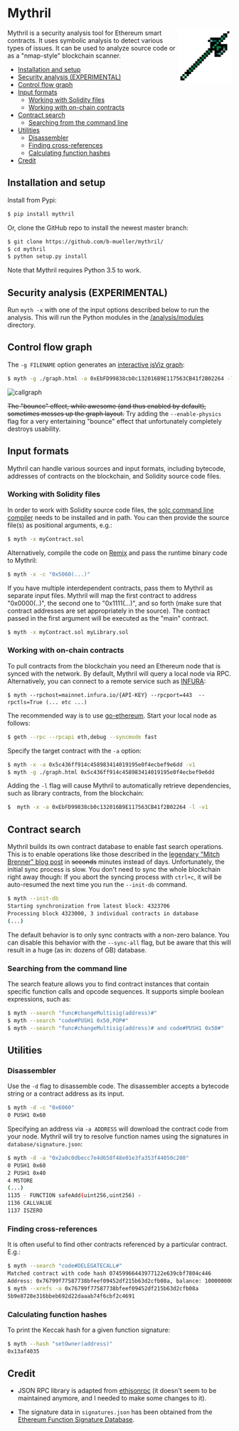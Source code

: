 # Mythril

<img height="120px" align="right" src="/static/mythril.png"/>

Mythril is a security analysis tool for Ethereum smart contracts. It uses symbolic analysis to detect various types of issues. It can be used to analyze source code or as a "nmap-style" blockchain scanner.

  * [Installation and setup](#installation-and-setup)
  * [Security analysis (EXPERIMENTAL)](#security-analysis-experimental)
  * [Control flow graph](#control-flow-graph)
  * [Input formats](#input-formats)
    + [Working with Solidity files](#working-with-solidity-files)
    + [Working with on-chain contracts](#working-with-on-chain-contracts)
  * [Contract search](#contract-search)
    + [Searching from the command line](#searching-from-the-command-line)
  * [Utilities](#utilities)
    + [Disassembler](#disassembler)
    + [Finding cross-references](#finding-cross-references)
    + [Calculating function hashes](#calculating-function-hashes)
  * [Credit](#credit)

## Installation and setup

Install from Pypi:

```bash
$ pip install mythril
```

Or, clone the GitHub repo to install the newest master branch:

```bash
$ git clone https://github.com/b-mueller/mythril/
$ cd mythril
$ python setup.py install
```

Note that Mythril requires Python 3.5 to work.

## Security analysis (EXPERIMENTAL)

Run `myth -x` with one of the input options described below to run the analysis. This will run the Python modules in the [/analysis/modules](https://github.com/b-mueller/mythril/tree/master/mythril/analysis/modules) directory.

## Control flow graph

The `-g FILENAME` option generates an [interactive jsViz graph](http://htmlpreview.github.io/?https://github.com/b-mueller/mythril/blob/master/static/mythril.html):

```bash
$ myth -g ./graph.html -a 0xEbFD99838cb0c132016B9E117563CB41f2B02264 -l
```

![callgraph](https://raw.githubusercontent.com/b-mueller/mythril/master/static/callgraph7.png "Call graph")

~~The "bounce" effect, while awesome (and thus enabled by default), sometimes messes up the graph layout.~~ Try adding the `--enable-physics` flag for a very entertaining "bounce" effect that unfortunately completely destroys usability.

## Input formats

Mythril can handle various sources and input formats, including bytecode, addresses of contracts on the blockchain, and Solidity source code files.

### Working with Solidity files

In order to work with Solidity source code files, the [solc command line compiler](http://solidity.readthedocs.io/en/develop/using-the-compiler.html) needs to be installed and in path. You can then provide the source file(s) as positional arguments, e.g.:

```bash
$ myth -x myContract.sol
```

Alternatively, compile the code on [Remix](http://remix.ethereum.org) and pass the runtime binary code to Mythril:

```bash
$ myth -x -c "0x5060(...)"
```

If you have multiple interdependent contracts, pass them to Mythril as separate input files. Mythril will map the first contract to address "0x0000(..)", the second one to "0x1111(...)", and so forth (make sure that contract addresses are set appropriately in the source). The contract passed in the first argument will be executed as the "main" contract.

```bash
$ myth -x myContract.sol myLibrary.sol
```

### Working with on-chain contracts

To pull contracts from the blockchain you need an Ethereum node that is synced with the network. By default, Mythril will query a local node via RPC. Alternatively, you can connect to a remote service such as [INFURA](https://infura.io):

```
$ myth --rpchost=mainnet.infura.io/{API-KEY} --rpcport=443  --rpctls=True (... etc ...)
```

The recommended way is to use [go-ethereum](https://github.com/ethereum/go-ethereum). Start your local node as follows:

```bash
$ geth --rpc --rpcapi eth,debug --syncmode fast
```

Specify the target contract with the `-a` option:

```bash
$ myth -x -a 0x5c436ff914c458983414019195e0f4ecbef9e6dd -v1
$ myth -g ./graph.html 0x5c436ff914c458983414019195e0f4ecbef9e6dd
```

Adding the `-l` flag will cause Mythril to automatically retrieve dependencies, such as library contracts, from the blockchain:

```bash
$  myth -x -a 0xEbFD99838cb0c132016B9E117563CB41f2B02264 -l -v1
```

## Contract search

Mythril builds its own contract database to enable fast search operations. This is to enable operations like those described in the [legendary "Mitch Brenner" blog post](https://medium.com/@rtaylor30/how-i-snatched-your-153-037-eth-after-a-bad-tinder-date-d1d84422a50b) in ~~seconds~~ minutes instead of days. Unfortunately, the initial sync process is slow. You don't need to sync the whole blockchain right away though: If you abort the syncing process with `ctrl+c`, it will be auto-resumed the next time you run the `--init-db` command.

```bash
$ myth --init-db
Starting synchronization from latest block: 4323706
Processing block 4323000, 3 individual contracts in database
(...)
```

The default behavior is to only sync contracts with a non-zero balance. You can disable this behavior with the `--sync-all` flag, but be aware that this will result in a huge (as in: dozens of GB) database.

### Searching from the command line

The search feature allows you to find contract instances that contain specific function calls and opcode sequences. It supports simple boolean expressions, such as:

```bash
$ myth --search "func#changeMultisig(address)#"
$ myth --search "code#PUSH1 0x50,POP#"
$ myth --search "func#changeMultisig(address)# and code#PUSH1 0x50#"
```

## Utilities

### Disassembler

Use the `-d` flag to disassemble code. The disassembler accepts a bytecode string or a contract address as its input.

```bash
$ myth -d -c "0x6060"
0 PUSH1 0x60
```

Specifying an address via `-a ADDRESS` will download the contract code from your node. Mythril will try to resolve function names using the signatures in `database/signature.json`:

```bash
$ myth -d -a "0x2a0c0dbecc7e4d658f48e01e3fa353f44050c208"
0 PUSH1 0x60
2 PUSH1 0x40
4 MSTORE
(...)
1135 - FUNCTION safeAdd(uint256,uint256) -
1136 CALLVALUE
1137 ISZERO
```

### Finding cross-references

It is often useful to find other contracts referenced by a particular contract. E.g.:

```bash
$ myth --search "code#DELEGATECALL#"
Matched contract with code hash 07459966443977122e639cbf7804c446
Address: 0x76799f77587738bfeef09452df215b63d2cfb08a, balance: 1000000000000000
$ myth --xrefs -a 0x76799f77587738bfeef09452df215b63d2cfb08a
5b9e8728e316bbeb692d22daaab74f6cbf2c4691
```

### Calculating function hashes

To print the Keccak hash for a given function signature:

```bash
$ myth --hash "setOwner(address)"
0x13af4035
```

## Credit

- JSON RPC library is adapted from [ethjsonrpc](https://github.com/ConsenSys/ethjsonrpc) (it doesn't seem to be maintained anymore, and I needed to make some changes to it).

- The signature data in `signatures.json` has been obtained from the [Ethereum Function Signature Database](https://www.4byte.directory).
